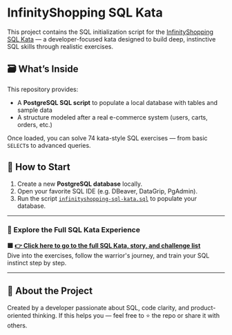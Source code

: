 # InfinityShopping SQL Kata

This project contains the SQL initialization script for the [InfinityShopping SQL Kata](https://www.infinityshopping.online/sql-kata) — a developer-focused kata designed to build deep, instinctive SQL skills through realistic exercises.

## 🗃️ What’s Inside

This repository provides:

- A **PostgreSQL SQL script** to populate a local database with tables and sample data
- A structure modeled after a real e-commerce system (users, carts, orders, etc.)

Once loaded, you can solve 74 kata-style SQL exercises — from basic `SELECT`s to advanced queries.

## 🚀 How to Start

1. Create a new **PostgreSQL database** locally.
2. Open your favorite SQL IDE (e.g. DBeaver, DataGrip, PgAdmin).
3. Run the script [`infinityshopping-sql-kata.sql`](./infinityshopping-sql-kata.sql) to populate your database.

---

### 📘 Explore the Full SQL Kata Experience
**🟦 [👉 Click here to go to the full SQL Kata, story, and challenge list](https://www.infinityshopping.online/sql-kata)**  
Dive into the exercises, follow the warrior's journey, and train your SQL instinct step by step.

---

## 👤 About the Project

Created by a developer passionate about SQL, code clarity, and product-oriented thinking.
If this helps you — feel free to ⭐ the repo or share it with others.